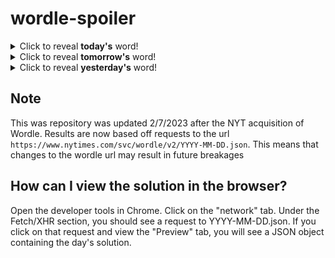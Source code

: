 # wordle-spoiler

<details>
  <summary>Click to reveal <b>today's</b> word!</summary>
  <br>
  <b> mason </b>
</details>

<details>
  <summary>Click to reveal <b>tomorrow's</b> word!</summary>
  <br>
  <b> phony </b>
</details>

<details>
  <summary>Click to reveal <b>yesterday's</b> word!</summary>
  <br>
  <b> noble </b>
</details>

## Note
This was repository was updated 2/7/2023 after the NYT acquisition of Wordle. Results are now based off requests to the url `https://www.nytimes.com/svc/wordle/v2/YYYY-MM-DD.json`. This means that changes to the wordle url may result in future breakages

## How can I view the solution in the browser?
Open the developer tools in Chrome. Click on the "network" tab. Under the Fetch/XHR section, you should see a request to YYYY-MM-DD.json. If you click on that request and view the "Preview" tab, you will see a JSON object containing the day's solution.